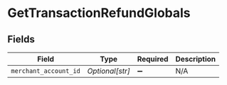 # GetTransactionRefundGlobals


## Fields

| Field                 | Type                  | Required              | Description           |
| --------------------- | --------------------- | --------------------- | --------------------- |
| `merchant_account_id` | *Optional[str]*       | :heavy_minus_sign:    | N/A                   |